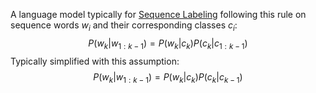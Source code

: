 A language model typically for [Sequence Labeling](Tasks/NLP/Tasks/Sequence%20Labeling.md) following this rule on sequence words $w_i$ and their corresponding classes $c_i$:
$$P(w_k|w_{1:k-1})=P(w_k|c_k)P(c_k|c_{1:k-1})$$
Typically simplified with this assumption:
$$P(w_k|w_{1:k-1})=P(w_k|c_k)P(c_k|c_{k-1})$$



